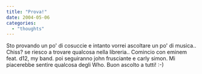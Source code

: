 ```yaml
---
title: "Prova!"
date: 2004-05-06
categories: 
  - "thoughts"
---
```


Sto provando un po' di cosuccie e intanto vorrei ascoltare un po' di musica.. Chiss? se riesco a trovare qualcosa nella libreria.. Comincio con eminem feat. d12, my band. poi seguiranno john frusciante e carly simon. Mi piacerebbe sentire qualcosa degli Who. Buon ascolto a tutti! :-)
